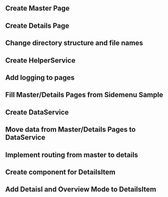 

## Create Master Page

## Create Details Page

## Change directory structure and file names

## Create HelperService

## Add logging to pages

## Fill Master/Details Pages from Sidemenu Sample

## Create DataService 

## Move data from Master/Details Pages to DataService

## Implement routing from master to details

## Create component for DetailsItem

## Add Detaisl and Overview Mode to DetailsItem

